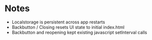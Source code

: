 # Notes

* Localstorage is persistent across app restarts
* Backbutton / Closing resets UI state to initial index.html
* Backbutton and reopening kept existing javascript setInterval calls
